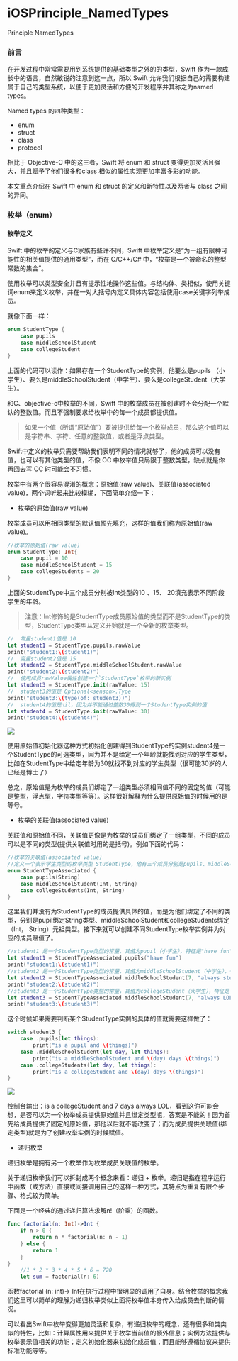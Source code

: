 # iOSPrinciple_NamedTypes
Principle NamedTypes 

### 前言 

在开发过程中常常需要用到系统提供的基础类型之外的的类型，Swift 作为一款成长中的语言，自然敏锐的注意到这一点，所以 Swift 允许我们根据自己的需要构建属于自己的类型系统，以便于更加灵活和方便的开发程序并其称之为named types。

Named types 的四种类型：
* enum
* struct
* class
* protocol

相比于 Objective-C 中的这三者，Swift 将 enum 和 struct 变得更加灵活且强大，并且赋予了他们很多和class 相似的属性实现更加丰富多彩的功能。

本文重点介绍在 Swift 中 enum 和 struct 的定义和新特性以及两者与 class 之间的异同。

### 枚举（enum）
#### 枚举定义
Swift 中的枚举的定义与C家族有些许不同，Swift 中枚举定义是“为一组有限种可能性的相关值提供的通用类型”，而在 C/C++/C# 中，“枚举是一个被命名的整型常数的集合”。

使用枚举可以类型安全并且有提示性地操作这些值。与结构体、类相似，使用关键词enum来定义枚举，并在一对大括号内定义具体内容包括使用case关键字列举成员。

就像下面一样：

```swift
enum StudentType {
    case pupils
    case middleSchoolStudent
    case collegeStudent
}
```

上面的代码可以读作：如果存在一个StudentType的实例，他要么是pupils （小学生）、要么是middleSchoolStudent（中学生）、要么是collegeStudent（大学生）。

和C、objective-c中枚举的不同，Swift 中的枚举成员在被创建时不会分配一个默认的整数值。而且不强制要求给枚举中的每一个成员都提供值。

> 如果一个值（所谓“原始值”）要被提供给每一个枚举成员，那么这个值可以是字符串、字符、任意的整数值，或者是浮点类型。

Swift中定义的枚举只需要帮助我们表明不同的情况就够了，他的成员可以没有值，也可以有其他类型的值，不像 OC 中枚举值只局限于整数类型，缺点就是你再回去写 OC 时可能会不习惯。

枚举中有两个很容易混淆的概念：原始值(raw value)、关联值(associated value)，两个词听起来比较模糊，下面简单介绍一下：

* 枚举的原始值(raw value)

枚举成员可以用相同类型的默认值预先填充，这样的值我们称为原始值(raw value)。

```swift
//枚举的原始值(raw value)
enum StudentType: Int{
    case pupil = 10
    case middleSchoolStudent = 15
    case collegeStudents = 20
}
```

上面的StudentType中三个成员分别被Int类型的10 、15、 20填充表示不同阶段学生的年龄。

> 注意：Int修饰的是StudentType成员原始值的类型而不是StudentType的类型，StudentType类型从定义开始就是一个全新的枚举类型。

```swift
//  常量student1值是 10
let student1 = StudentType.pupils.rawValue
print("student1:\(student1)")
//  变量student2值是 15
let student2 = StudentType.middleSchoolStudent.rawValue
print("student2:\(student2)")
//  使用成员rawValue属性创建一个`StudentType`枚举的新实例
let student3 = StudentType.init(rawValue: 15)
//  student3的值是 Optional<senson>.Type
print("student3:\(type(of: student3))")
//  student4的值是nil，因为并不能通过整数30得到一个StudentType实例的值
let student4 = StudentType.init(rawValue: 30)
print("student4:\(student4)")
```

![](http://og1yl0w9z.bkt.clouddn.com/18-5-21/19587755.jpg)

使用原始值初始化器这种方式初始化创建得到StudentType的实例student4是一个StudentType的可选类型，因为并不是给定一个年龄就能找到对应的学生类型，比如在StudentType中给定年龄为30就找不到对应的学生类型（很可能30岁的人已经是博士了）

总之，原始值是为枚举的成员们绑定了一组类型必须相同值不同的固定的值（可能是整型，浮点型，字符类型等等）。这样很好解释为什么提供原始值的时候用的是等号。

* 枚举的关联值(associated value)

关联值和原始值不同，关联值更像是为枚举的成员们绑定了一组类型，不同的成员可以是不同的类型(提供关联值时用的是括号)。例如下面的代码：

```swift
//枚举的关联值(associated value)
//定义一个表示学生类型的枚举类型 StudentType，他有三个成员分别是pupils、middleSchoolStudent、collegeStudents
enum StudentTypeAssociated {
    case pupils(String)
    case middleSchoolStudent(Int, String)
    case collegeStudents(Int, String)
}
```

这里我们并没有为StudentType的成员提供具体的值，而是为他们绑定了不同的类型，分别是pupil绑定String类型、middleSchoolStudent和collegeStudents绑定（Int， String）元祖类型。接下来就可以创建不同StudentType枚举实例并为对应的成员赋值了。

```swift
//student1 是一个StudentType类型的常量，其值为pupil（小学生），特征是"have fun"（总是在玩耍）
let student1 = StudentTypeAssociated.pupils("have fun")
print("student1:\(student1)")
//student2 是一个StudentType类型的常量，其值为middleSchoolStudent（中学生），特征是 7, "always study"（一周7天总是在学习）
let student2 = StudentTypeAssociated.middleSchoolStudent(7, "always study")
print("student2:\(student2)")
//student3 是一个StudentType类型的常量，其值为collegeStudent（大学生），特征是 7, "always LOL"（一周7天总是在撸啊撸）
let student3 = StudentTypeAssociated.middleSchoolStudent(7, "always LOL")
print("student3:\(student3)")
```

这个时候如果需要判断某个StudentType实例的具体的值就需要这样做了：

```swift
switch student3 {
    case .pupils(let things):
        print("is a pupil and \(things)")
    case .middleSchoolStudent(let day, let things):
        print("is a middleSchoolStudent and \(day) days \(things)")
    case .collegeStudents(let day, let things):
        print("is a collegeStudent and \(day) days \(things)")
}
```

![](http://og1yl0w9z.bkt.clouddn.com/18-5-21/44000116.jpg)

控制台输出：is a collegeStudent and 7 days always LOL，看到这你可能会想，是否可以为一个枚举成员提供原始值并且绑定类型呢，答案是不能的！因为首先给成员提供了固定的原始值，那他以后就不能改变了；而为成员提供关联值(绑定类型)就是为了创建枚举实例的时候赋值。

* 递归枚举

递归枚举是拥有另一个枚举作为枚举成员关联值的枚举。

关于递归枚举我们可以拆封成两个概念来看：递归 + 枚举。递归是指在程序运行中函数（或方法）直接或间接调用自己的这样一种方式，其特点为重复有限个步骤、格式较为简单。

下面是一个经典的通过递归算法求解n!（阶乘）的函数。

```swift
func factorial(n: Int)->Int {
    if n > 0 {
        return n * factorial(n: n - 1)
    } else {
        return 1
    }
}
    //1 * 2 * 3 * 4 * 5 * 6 = 720
    let sum = factorial(n: 6)
```

函数factorial (n: int)-> Int在执行过程中很明显的调用了自身。结合枚举的概念我们这里可以简单的理解为递归枚举类似上面将枚举值本身传入给成员去判断的情况。

可以看出Swift中枚举变得更加灵活和复杂，有递归枚举的概念，还有很多和类类似的特性，比如：计算属性用来提供关于枚举当前值的额外信息；实例方法提供与枚举表示值相关的功能；定义初始化器来初始化成员值；而且能够遵循协议来提供标准功能等等。




